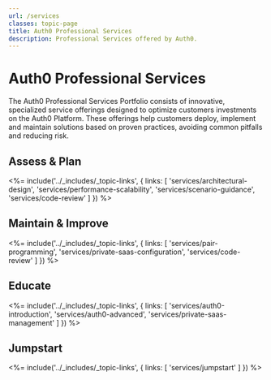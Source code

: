 ```yaml
---
url: /services
classes: topic-page
title: Auth0 Professional Services
description: Professional Services offered by Auth0.
---
```

<!-- markdownlint-disable MD041 MD002 -->
<div class="topic-page-header">
  <div data-name="example" class="topic-page-badge"></div>
  <h1>Auth0 Professional Services</h1>
  <p>
    The Auth0 Professional Services Portfolio consists of innovative, specialized service offerings designed to optimize customers investments on the Auth0 Platform. These offerings help customers deploy, implement and maintain solutions based on proven practices, avoiding common pitfalls and reducing risk.
  </p>
</div>

## Assess & Plan

<%= include('../_includes/_topic-links', { links: [
  'services/architectural-design',
  'services/performance-scalability',
  'services/scenario-guidance',
  'services/code-review'
] }) %>

## Maintain & Improve

<%= include('../_includes/_topic-links', { links: [
  'services/pair-programming',
  'services/private-saas-configuration',
  'services/code-review'
] }) %>

## Educate

<%= include('../_includes/_topic-links', { links: [
  'services/auth0-introduction',
  'services/auth0-advanced',
  'services/private-saas-management'
] }) %>

## Jumpstart

<%= include('../_includes/_topic-links', { links: [
  'services/jumpstart'
] }) %>
